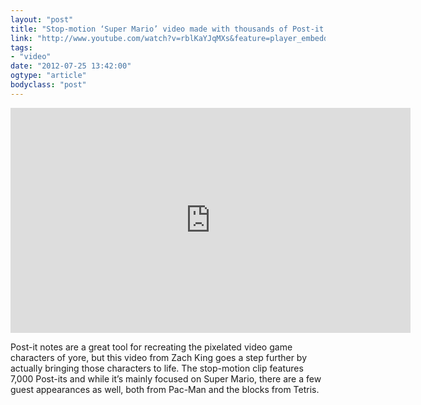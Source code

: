 ```yaml
---
layout: "post"
title: "Stop-motion ‘Super Mario’ video made with thousands of Post-it notes"
link: "http://www.youtube.com/watch?v=rblKaYJqMXs&feature=player_embedded"
tags: 
- "video"
date: "2012-07-25 13:42:00"
ogtype: "article"
bodyclass: "post"
---
```


<iframe allowfullscreen="" frameborder="0" height="360" src="http://www.youtube.com/embed/rblKaYJqMXs" width="640"></iframe>

Post-it notes are a great tool for recreating the pixelated video game characters of yore, but this video from Zach King goes a step further by actually bringing those characters to life. The stop-motion clip features 7,000 Post-its and while it’s mainly focused on Super Mario, there are a few guest appearances as well, both from Pac-Man and the blocks from Tetris.